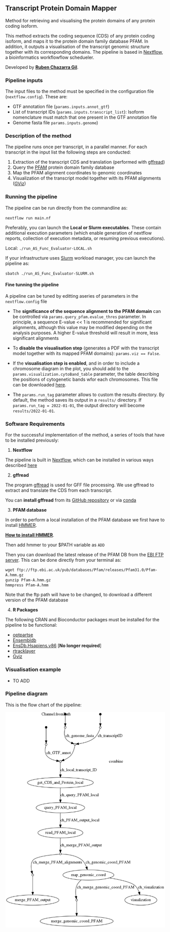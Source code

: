 ## Transcript Protein Domain Mapper 

Method for retrieving and visualising the protein domains of any protein coding isoform. 

This method extracts the coding sequence (CDS) of any protein coding isoform, and maps it to the protein domain family database PFAM. In addition, it outputs a visualisation of the transcript genomic structure together with its corresponding domains. The pipeline is based in [Nextflow](https://www.nextflow.io/), a bioinformatics workflowflow schedueler.

Developed by [**Ruben Chazarra Gil**](https://github.com/rubenchazarra).


### Pipeline inputs

The input files to the method must be specified in the configuration file (`nextflow.config`). These are: 
* GTF annotation file  (`params.inputs.annot_gtf`)
* List of transcript IDs (`params.inputs.transcript_list`): Isoform nomenclature must match that one present in the GTF annotation file
* Genome fasta file `params.inputs.genome`)


### Description of the method

The pipeline runs once per transcript, in a parallel manner. For each transcript in the input list the following steps are conducted: 
1. Extraction of the transcript CDS and translation (performed with [gffread](https://github.com/gpertea/gffread))
2. Query the [PFAM](http://pfam.xfam.org/) protein domain family database
3. Map the PFAM alignment coordinates to genomic coordinates
4. Visualization of the transcript model together with its PFAM alignments ([GViz](https://bioconductor.org/packages/release/bioc/html/Gviz.html))


### Running the pipeline

The pipeline can be run directly from the commandline as: 

`nextflow run main.nf`

Preferably, you can launch the **Local or Slurm executables**. These contain additional execution parameters (which enable generation of nextflow reports, collection of execution metadata, or resuming previous executions).

Local: 
`./run_AS_Func_Evaluator-LOCAL.sh`

If your infrastructure uses [Slurm](https://slurm.schedmd.com/) workload manager, you can launch the pipeline as: 

`sbatch ./run_AS_Func_Evaluator-SLURM.sh`


#### Fine tunning the pipeline

A pipeline can be tuned by editting aseries of parameters in the `nextflow.config` file 

- The **significance of the sequence alignment to the PFAM domain** can be controlled via `params.query_pfam.evalue_thres` parameter. In principle, a sequence E-value << 1 is recommended for significant alignments, although this value may be modified depending on the analysis purposes. A higher E-value threshold will result in more, less significant alignments

- To **disable the visualisation step** (generates a PDF with the transcript model together with its mapped PFAM domains):  `params.viz == False`. 

- If the **visualisation step is enabled**, and in order to include a chromosome diagram in the plot, you should add to the `params.visualization.cytoBand_table` parameter, the table describing the positions of cytogenetic bands wfor each chromosomes. This file can be downloaded [here](https://genome.ucsc.edu/cgi-bin/hgTables?db=hg38&hgta_group=map&hgta_track=cytoBand&hgta_table=cytoBand&hgta_doSchema=describe+table+schema).

- The `params.run_tag` parameter allows to custom the results directory. By default, the method saves its output in a `results/` directory. If `params.run_tag = 2022-01-01`, the output directory will become `results/2022-01-01`.



### Software Requirements

For the successful implementation of the method, a series of tools that have to be installed previously: 

1) **Nextflow**

The pipeline is built in [Nextflow](https://www.nextflow.io/), which can be installed in various ways described [here](https://www.nextflow.io/docs/latest/getstarted.html)

2) **gffread** 

The program [gffread](http://ccb.jhu.edu/software/stringtie/gff.shtml#gffread) is used for GFF file processing. We use gffread to extract and translate the CDS from each transcript. 

You can __install gffread__ from its [GitHub repository](https://github.com/gpertea/gffread) or via [conda](https://anaconda.org/bioconda/gffread)

3) **PFAM database**

In order to perform a local installation of the PFAM database we first have to install [HMMER](http://hmmer.org/). 

[__How to install HMMER__](http://hmmer.org/documentation.html). 

Then add hmmer to your $PATH variable as `ADD`

Then you can download the latest release of the PFAM DB from the [EBI FTP server](http://ftp.ebi.ac.uk/pub/databases/Pfam/releases/). This can be done directly from your terminal as: 

```
wget ftp://ftp.ebi.ac.uk/pub/databases/Pfam/releases/Pfam31.0/Pfam-A.hmm.gz 
gunzip Pfam-A.hmm.gz
hmmpress Pfam-A.hmm
```
Note that the ftp path will have to be changed, to download a different version of the PFAM database 

4) **R Packages** 

The following CRAN and Bioconductor packages must be installed for the pipeline to be functional: 
* [optpartse](https://cran.r-project.org/web/packages/optparse/index.html)
* [Ensembldb](https://bioconductor.org/packages/release/bioc/html/ensembldb.html)
* [EnsDb.Hsapiens.v86](http://bioconductor.org/packages/release/data/annotation/html/EnsDb.Hsapiens.v86.html) [**No longer required**]
* [rtracklayer](https://bioconductor.org/packages/release/bioc/html/rtracklayer.html)
* [Gviz](https://bioconductor.org/packages/release/bioc/html/Gviz.html)


### Visualisation example
 
 - TO ADD

### Pipeline diagram

This is the flow chart of the pipeline:

![](new_flowchart.png)
